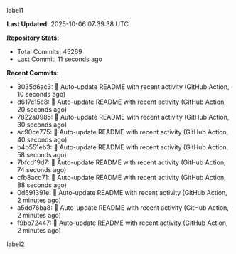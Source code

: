 
label1 
<!-- ACTIVITY_START -->
**Last Updated:** 2025-10-06 07:39:38 UTC

**Repository Stats:**
- Total Commits: 45269
- Last Commit: 11 seconds ago

**Recent Commits:**
- 3035d6ac3: 🤖 Auto-update README with recent activity (GitHub Action, 10 seconds ago)
- d617c15e8: 🤖 Auto-update README with recent activity (GitHub Action, 20 seconds ago)
- 7822a0985: 🤖 Auto-update README with recent activity (GitHub Action, 30 seconds ago)
- ac90ce775: 🤖 Auto-update README with recent activity (GitHub Action, 40 seconds ago)
- b4b551eb3: 🤖 Auto-update README with recent activity (GitHub Action, 58 seconds ago)
- 7bfcd19d7: 🤖 Auto-update README with recent activity (GitHub Action, 74 seconds ago)
- cfb8acd71: 🤖 Auto-update README with recent activity (GitHub Action, 88 seconds ago)
- 0d691391e: 🤖 Auto-update README with recent activity (GitHub Action, 2 minutes ago)
- a5dd76ba8: 🤖 Auto-update README with recent activity (GitHub Action, 2 minutes ago)
- f9bb72447: 🤖 Auto-update README with recent activity (GitHub Action, 2 minutes ago)
<!-- ACTIVITY_END -->

label2

